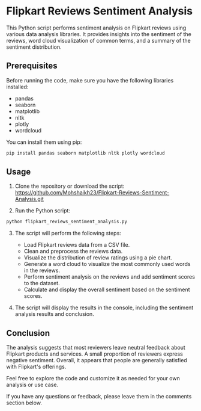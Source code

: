 # Flipkart Reviews Sentiment Analysis

This Python script performs sentiment analysis on Flipkart reviews using various data analysis libraries. It provides insights into the sentiment of the reviews, word cloud visualization of common terms, and a summary of the sentiment distribution.

## Prerequisites

Before running the code, make sure you have the following libraries installed:

- pandas
- seaborn
- matplotlib
- nltk
- plotly
- wordcloud

You can install them using pip:

```bash
pip install pandas seaborn matplotlib nltk plotly wordcloud
```

## Usage

1. Clone the repository or download the script: https://github.com/Mohshaikh23/Flipkart-Reviews-Sentiment-Analysis.git

2. Run the Python script:

```bash
python flipkart_reviews_sentiment_analysis.py
```

3. The script will perform the following steps:

   - Load Flipkart reviews data from a CSV file.
   - Clean and preprocess the reviews data.
   - Visualize the distribution of review ratings using a pie chart.
   - Generate a word cloud to visualize the most commonly used words in the reviews.
   - Perform sentiment analysis on the reviews and add sentiment scores to the dataset.
   - Calculate and display the overall sentiment based on the sentiment scores.

4. The script will display the results in the console, including the sentiment analysis results and conclusion.

## Conclusion

The analysis suggests that most reviewers leave neutral feedback about Flipkart products and services. A small proportion of reviewers express negative sentiment. Overall, it appears that people are generally satisfied with Flipkart's offerings.

Feel free to explore the code and customize it as needed for your own analysis or use case.

If you have any questions or feedback, please leave them in the comments section below.
